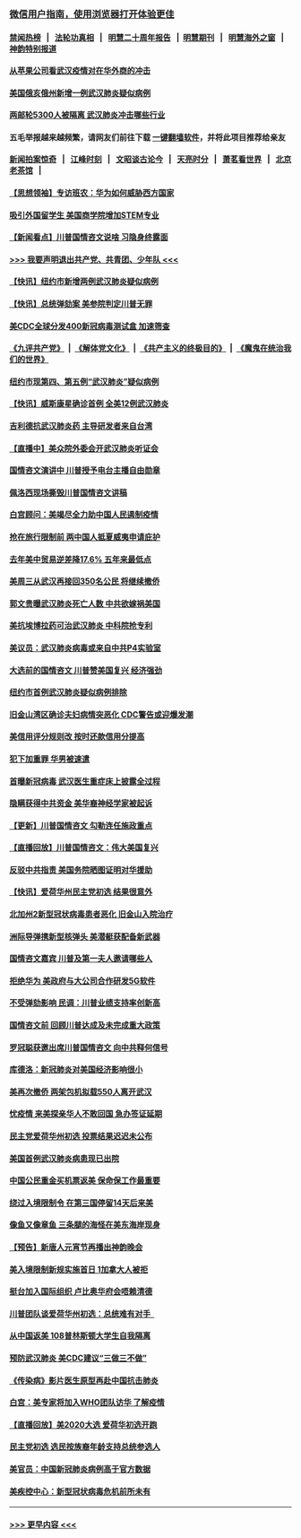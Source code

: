 ### [微信用户指南，使用浏览器打开体验更佳](https://github.com/gfw-breaker/banned-news1/blob/master/indexes/wechat-guide.md?t=0)
#### [禁闻热榜](热点新闻.md?t=0)  &nbsp;&nbsp;|&nbsp;&nbsp; [法轮功真相](https://github.com/gfw-breaker/truth/blob/master/README.md?t=0) &nbsp;&nbsp;|&nbsp;&nbsp; [明慧二十周年报告](https://github.com/gfw-breaker/mh-reports/blob/master/README.md?t=0) &nbsp;&nbsp;|&nbsp;&nbsp;[明慧期刊](https://github.com/gfw-breaker/mh-qikan) &nbsp;&nbsp;|&nbsp;&nbsp; [明慧海外之窗](https://github.com/gfw-breaker/mh-news/blob/master/README.md?t=0) &nbsp;&nbsp;|&nbsp;&nbsp; [神韵特别报道](https://github.com/gfw-breaker/mh-news/blob/master/shenyun.md?t=0)
#### [从苹果公司看武汉疫情对在华外商的冲击](../pages/nsc412/n11847586.md?t=02061111) 
#### [美国俄亥俄州新增一例武汉肺炎疑似病例](../pages/nsc412/n11847714.md?t=02061111) 
#### [两邮轮5300人被隔离 武汉肺炎冲击哪些行业](../pages/nsc412/n11847456.md?t=02061111) 
#### 五毛举报越来越频繁，请网友们前往下载 [一键翻墙软件](https://github.com/gfw-breaker/ssr-accounts)，并将此项目推荐给亲友
#### [新闻拍案惊奇](https://github.com/gfw-breaker/banned-news1/blob/master/pages/link4.md) &nbsp;&nbsp;|&nbsp;&nbsp; [江峰时刻](https://github.com/gfw-breaker/banned-news1/blob/master/pages/link4.md) &nbsp;&nbsp;|&nbsp;&nbsp; [文昭谈古论今](https://github.com/gfw-breaker/banned-news1/blob/master/pages/link4.md) &nbsp;&nbsp;|&nbsp;&nbsp; [天亮时分](https://github.com/gfw-breaker/banned-news1/blob/master/pages/link4.md) &nbsp;&nbsp;|&nbsp;&nbsp; [萧茗看世界](https://github.com/gfw-breaker/banned-news1/blob/master/pages/link4.md) &nbsp;&nbsp;|&nbsp;&nbsp; [北京老茶馆](https://github.com/gfw-breaker/banned-news1/blob/master/pages/link4.md) &nbsp;&nbsp;|&nbsp;&nbsp; 
#### [【思想领袖】专访班农：华为如何威胁西方国家](../pages/nsc412/n11847306.md?t=02061111) 
#### [吸引外国留学生 美国商学院增加STEM专业](../pages/nsc412/n11847417.md?t=02061111) 
#### [【新闻看点】川普国情咨文说啥 习隐身终露面](../pages/nsc412/n11847016.md?t=02061111) 
#### [>>> 我要声明退出共产党、共青团、少年队 <<<](https://github.com/begood0513/goodnews/blob/master/quit/letter.md) 
#### [【快讯】纽约市新增两例武汉肺炎疑似病例](../pages/nsc412/n11847250.md?t=02061111) 
#### [【快讯】总统弹劾案 美参院判定川普无罪](../pages/nsc412/n11847316.md?t=02061111) 
#### [美CDC全球分发400新冠病毒测试盒 加速筛查](../pages/nsc412/n11847260.md?t=02061111) 
#### [《九评共产党》](https://github.com/begood0513/9ping.md/blob/master/README.md) &nbsp;|&nbsp; [《解体党文化》](../../../../jtdwh.md/blob/master/README.md)  &nbsp;|&nbsp; [《共产主义的终极目的》](../../../../gczydzjmd.md/blob/master/README.md) &nbsp;|&nbsp; [《魔鬼在统治我们的世界》](../../../../mgztzwmdsj.md/blob/master/README.md) 
#### [纽约市现第四、第五例“武汉肺炎”疑似病例](../pages/nsc412/n11847332.md?t=02061111) 
#### [【快讯】威斯康星确诊首例 全美12例武汉肺炎](../pages/nsc412/n11847162.md?t=02061111) 
#### [吉利德抗武汉肺炎药 主导研发者来自台湾](../pages/nsc412/n11847064.md?t=02061111) 
#### [【直播中】美众院外委会开武汉肺炎听证会](../pages/nsc412/n11846727.md?t=02061111) 
#### [国情咨文演讲中 川普授予电台主播自由勋章](../pages/nsc412/n11846815.md?t=02061111) 
#### [佩洛西现场撕毁川普国情咨文讲稿](../pages/nsc412/n11846724.md?t=02061111) 
#### [白宫顾问：美竭尽全力助中国人民遏制疫情](../pages/nsc412/n11846756.md?t=02061111) 
#### [抢在旅行限制前 两中国人抵夏威夷申请庇护](../pages/nsc412/n11846866.md?t=02061111) 
#### [去年美中贸易逆差降17.6% 五年来最低点](../pages/nsc412/n11846755.md?t=02061111) 
#### [美周三从武汉再接回350名公民 将继续撤侨](../pages/nsc412/n11846705.md?t=02061111) 
#### [郭文贵曝武汉肺炎死亡人数 中共欲嫁祸美国](../pages/nsc412/n11846240.md?t=02061111) 
#### [美抗埃博拉药可治武汉肺炎 中科院抢专利](../pages/nsc412/n11846409.md?t=02061111) 
#### [美议员：武汉肺炎病毒或来自中共P4实验室](../pages/nsc412/n11846043.md?t=02061111) 
#### [大选前的国情咨文 川普赞美国复兴 经济强劲](../pages/nsc412/n11845526.md?t=02061111) 
#### [纽约市首例武汉肺炎疑似病例排除](../pages/nsc412/n11844989.md?t=02061111) 
#### [旧金山湾区确诊夫妇病情突恶化 CDC警告或迎爆发潮](../pages/nsc412/n11845730.md?t=02061111) 
#### [美信用评分规则改  按时还款信用分提高](../pages/nsc412/n11845488.md?t=02061111) 
#### [犯下加重罪 华男被速遣](../pages/nsc412/n11845476.md?t=02061111) 
#### [首曝新冠病毒 武汉医生重症床上披露全过程](../pages/nsc412/n11845150.md?t=02061111) 
#### [隐瞒获得中共资金 美华裔神经学家被起诉](../pages/nsc412/n11844879.md?t=02061111) 
#### [【更新】川普国情咨文 勾勒连任施政重点](../pages/nsc412/n11845223.md?t=02061111) 
#### [【直播回放】川普国情咨文：伟大美国复兴](../pages/nsc412/n11842079.md?t=02061111) 
#### [反驳中共指责 美国务院晒图证明对华援助](../pages/nsc412/n11844859.md?t=02061111) 
#### [【快讯】爱荷华州民主党初选 结果很意外](../pages/nsc412/n11844878.md?t=02061111) 
#### [北加州2新型冠状病毒患者恶化 旧金山入院治疗](../pages/nsc412/n11844842.md?t=02061111) 
#### [洲际导弹携新型核弹头 美潜艇获配备新武器](../pages/nsc412/n11844680.md?t=02061111) 
#### [国情咨文嘉宾 川普及第一夫人邀请哪些人](../pages/nsc412/n11844712.md?t=02061111) 
#### [拒绝华为 美政府与大公司合作研发5G软件](../pages/nsc412/n11844625.md?t=02061111) 
#### [不受弹劾影响 民调：川普业绩支持率创新高](../pages/nsc412/n11844622.md?t=02061111) 
#### [国情咨文前 回顾川普达成及未完成重大政策](../pages/nsc412/n11844581.md?t=02061111) 
#### [罗冠聪获邀出席川普国情咨文 向中共释何信号](../pages/nsc412/n11844355.md?t=02061111) 
#### [库德洛：新冠肺炎对美国经济影响很小](../pages/nsc412/n11844418.md?t=02061111) 
#### [美再次撤侨 两架包机拟载550人离开武汉](../pages/nsc412/n11844407.md?t=02061111) 
#### [忧疫情 来美探亲华人不敢回国 急办签证延期](../pages/nsc412/n11843344.md?t=02061111) 
#### [民主党爱荷华州初选 投票结果迟迟未公布](../pages/nsc412/n11844207.md?t=02061111) 
#### [美国首例武汉肺炎病患现已出院](../pages/nsc412/n11842740.md?t=02061111) 
#### [中国公民重金买机票返美 保命保工作最重要](../pages/nsc412/n11843282.md?t=02061111) 
#### [绕过入境限制令  在第三国停留14天后来美](../pages/nsc412/n11843341.md?t=02061111) 
#### [像鱼又像章鱼 三条腿的海怪在美东海岸现身](../pages/nsc412/n11843092.md?t=02061111) 
#### [【预告】新唐人元宵节再播出神韵晚会](../pages/nsc412/n11843192.md?t=02061111) 
#### [美入境限制新规实施首日 1加拿大人被拒](../pages/nsc412/n11843058.md?t=02061111) 
#### [挺台加入国际组织 卢比奥华府会唔赖清德](../pages/nsc412/n11843023.md?t=02061111) 
#### [川普团队谈爱荷华州初选：总统难有对手  ](../pages/nsc412/n11842867.md?t=02061111) 
#### [从中国返美 108普林斯顿大学生自我隔离](../pages/nsc412/n11842714.md?t=02061111) 
#### [预防武汉肺炎 美CDC建议“三做三不做”](../pages/nsc412/n11842700.md?t=02061111) 
#### [《传染病》影片医生原型再赴中国抗击肺炎](../pages/nsc412/n11842626.md?t=02061111) 
#### [白宫：美专家将加入WHO团队访华 了解疫情](../pages/nsc412/n11842198.md?t=02061111) 
#### [【直播回放】美2020大选 爱荷华初选开跑](../pages/nsc412/n11841820.md?t=02061111) 
#### [民主党初选 选民按族裔年龄支持总统参选人](../pages/nsc412/n11842239.md?t=02061111) 
#### [美官员：中国新冠肺炎病例高于官方数据](../pages/nsc412/n11842452.md?t=02061111) 
#### [美疾控中心：新型冠状病毒危机前所未有](../pages/nsc412/n11842406.md?t=02061111) 

----
#### [ >>> 更早内容 <<< ](../indexes/nsc412-earlier.md)
